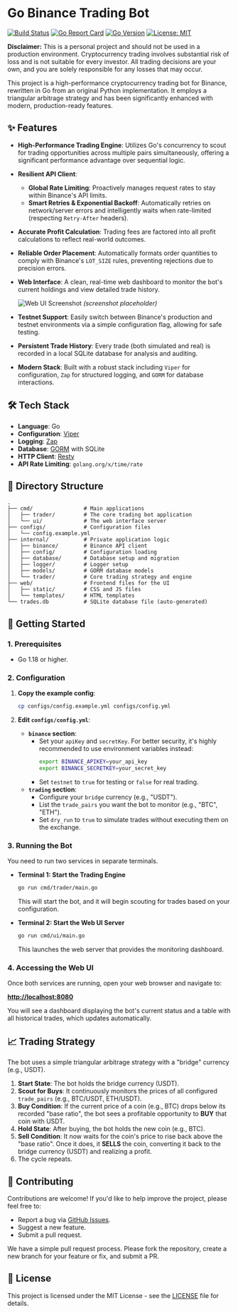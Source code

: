 # Go Binance Trading Bot

[![Build Status](https://github.com/Praying/binance-trade-bot-go/actions/workflows/go.yml/badge.svg)](https://github.com/Praying/binance-trade-bot-go/actions/workflows/go.yml)
[![Go Report Card](https://goreportcard.com/badge/github.com/Praying/binance-trade-bot-go)](https://goreportcard.com/report/github.com/Praying/binance-trade-bot-go)
[![Go Version](https://img.shields.io/badge/go-1.18%2B-blue.svg)](https://golang.org/)
[![License: MIT](https://img.shields.io/badge/License-MIT-yellow.svg)](https://opensource.org/licenses/MIT)

**Disclaimer:** This is a personal project and should not be used in a production environment. Cryptocurrency trading involves substantial risk of loss and is not suitable for every investor. All trading decisions are your own, and you are solely responsible for any losses that may occur.

This project is a high-performance cryptocurrency trading bot for Binance, rewritten in Go from an original Python implementation. It employs a triangular arbitrage strategy and has been significantly enhanced with modern, production-ready features.

## ✨ Features

- **High-Performance Trading Engine**: Utilizes Go's concurrency to scout for trading opportunities across multiple pairs simultaneously, offering a significant performance advantage over sequential logic.
- **Resilient API Client**:
    - **Global Rate Limiting**: Proactively manages request rates to stay within Binance's API limits.
    - **Smart Retries & Exponential Backoff**: Automatically retries on network/server errors and intelligently waits when rate-limited (respecting `Retry-After` headers).
- **Accurate Profit Calculation**: Trading fees are factored into all profit calculations to reflect real-world outcomes.
- **Reliable Order Placement**: Automatically formats order quantities to comply with Binance's `LOT_SIZE` rules, preventing rejections due to precision errors.
- **Web Interface**: A clean, real-time web dashboard to monitor the bot's current holdings and view detailed trade history.

  ![Web UI Screenshot](./docs/screenshot.png)
  *(screenshot placeholder)*
- **Testnet Support**: Easily switch between Binance's production and testnet environments via a simple configuration flag, allowing for safe testing.
- **Persistent Trade History**: Every trade (both simulated and real) is recorded in a local SQLite database for analysis and auditing.
- **Modern Stack**: Built with a robust stack including `Viper` for configuration, `Zap` for structured logging, and `GORM` for database interactions.

## 🛠️ Tech Stack

- **Language**: Go
- **Configuration**: [Viper](https://github.com/spf13/viper)
- **Logging**: [Zap](https://github.com/uber-go/zap)
- **Database**: [GORM](https://gorm.io/) with SQLite
- **HTTP Client**: [Resty](https://github.com/go-resty/resty)
- **API Rate Limiting**: `golang.org/x/time/rate`

## 📂 Directory Structure

```
.
├── cmd/                # Main applications
│   ├── trader/         # The core trading bot application
│   └── ui/             # The web interface server
├── configs/            # Configuration files
│   └── config.example.yml
├── internal/           # Private application logic
│   ├── binance/        # Binance API client
│   ├── config/         # Configuration loading
│   ├── database/       # Database setup and migration
│   ├── logger/         # Logger setup
│   ├── models/         # GORM database models
│   └── trader/         # Core trading strategy and engine
├── web/                # Frontend files for the UI
│   ├── static/         # CSS and JS files
│   └── templates/      # HTML templates
└── trades.db           # SQLite database file (auto-generated)
```

## 🚀 Getting Started

### 1. Prerequisites

- Go 1.18 or higher.

### 2. Configuration

1.  **Copy the example config**:
    ```bash
    cp configs/config.example.yml configs/config.yml
    ```

2.  **Edit `configs/config.yml`**:
    -   **`binance` section**:
        -   Set your `apiKey` and `secretKey`. For better security, it's highly recommended to use environment variables instead:
            ```bash
            export BINANCE_APIKEY=your_api_key
            export BINANCE_SECRETKEY=your_secret_key
            ```
        -   Set `testnet` to `true` for testing or `false` for real trading.
    -   **`trading` section**:
        -   Configure your `bridge` currency (e.g., "USDT").
        -   List the `trade_pairs` you want the bot to monitor (e.g., "BTC", "ETH").
        -   Set `dry_run` to `true` to simulate trades without executing them on the exchange.

### 3. Running the Bot

You need to run two services in separate terminals.

-   **Terminal 1: Start the Trading Engine**
    ```bash
    go run cmd/trader/main.go
    ```
    This will start the bot, and it will begin scouting for trades based on your configuration.

-   **Terminal 2: Start the Web UI Server**
    ```bash
    go run cmd/ui/main.go
    ```
    This launches the web server that provides the monitoring dashboard.

### 4. Accessing the Web UI

Once both services are running, open your web browser and navigate to:

**[http://localhost:8080](http://localhost:8080)**

You will see a dashboard displaying the bot's current status and a table with all historical trades, which updates automatically.

## 📈 Trading Strategy

The bot uses a simple triangular arbitrage strategy with a "bridge" currency (e.g., USDT).

1.  **Start State**: The bot holds the bridge currency (USDT).
2.  **Scout for Buys**: It continuously monitors the prices of all configured `trade_pairs` (e.g., BTC/USDT, ETH/USDT).
3.  **Buy Condition**: If the current price of a coin (e.g., BTC) drops below its recorded "base ratio", the bot sees a profitable opportunity to **BUY** that coin with USDT.
4.  **Hold State**: After buying, the bot holds the new coin (e.g., BTC).
5.  **Sell Condition**: It now waits for the coin's price to rise back above the "base ratio". Once it does, it **SELLS** the coin, converting it back to the bridge currency (USDT) and realizing a profit.
6.  The cycle repeats.

## 🤝 Contributing

Contributions are welcome! If you'd like to help improve the project, please feel free to:

- Report a bug via [GitHub Issues](https://github.com/Praying/binance-trade-bot-go/issues).
- Suggest a new feature.
- Submit a pull request.

We have a simple pull request process. Please fork the repository, create a new branch for your feature or fix, and submit a PR.

## 📜 License

This project is licensed under the MIT License - see the [LICENSE](LICENSE) file for details.